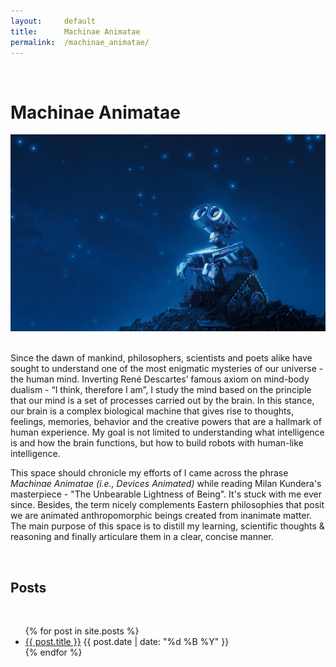 ```yaml
---
layout:     default
title:      Machinae Animatae
permalink:  /machinae_animatae/
---
```


<br>

# Machinae Animatae

<center>
<img src="/img/WallE_starry_night.jpg">
</center>

<br>

Since the dawn of mankind, philosophers, scientists and poets alike have sought to understand one of the most enigmatic mysteries of our universe - the human mind. Inverting René Descartes’ famous axiom on mind-body dualism - “I think, therefore I am”, I study the mind based on the principle that our mind is a set of processes carried out by the brain. In this stance, our brain is a complex biological machine that gives rise to thoughts, feelings, memories, behavior and the creative powers that are a hallmark of human experience. My goal is not limited to understanding what intelligence is and how the brain functions, but how to build robots with human-like intelligence. 

This space should chronicle my efforts of I came across the phrase _Machinae Animatae (i.e., Devices Animated)_  while reading Milan Kundera's masterpiece - "The Unbearable Lightness of Being". It's stuck with me ever since. Besides, the term nicely complements Eastern philosophies that posit we are animated anthropomorphic beings created from inanimate matter. The main purpose of this space is to distill my learning, scientific thoughts & reasoning and finally articulare them in a clear, concise manner.  


  

<br>

## Posts

<br>

<div class="row">
    <div class="col-xs-12">
        <ul class="entries">
            {% for post in site.posts %}
                <li>
                    <span class="title"><a href="{{ post.url }}">{{ post.title }}</a></span>
                    <span class="date">{{ post.date | date: "%d %B %Y" }}</span>
                </li>
            {% endfor %}
        </ul>
    </div>
</div>